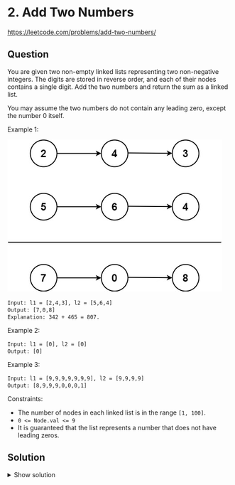 # 2. Add Two Numbers

https://leetcode.com/problems/add-two-numbers/

## Question

You are given two non-empty linked lists representing two non-negative integers. The digits are stored in reverse order, and each of their nodes contains a single digit. Add the two numbers and return the sum as a linked list.

You may assume the two numbers do not contain any leading zero, except the number 0 itself.

Example 1:

![Example 1](img.png)

```
Input: l1 = [2,4,3], l2 = [5,6,4]
Output: [7,0,8]
Explanation: 342 + 465 = 807.
```

Example 2:
```
Input: l1 = [0], l2 = [0]
Output: [0]
```

Example 3:
```
Input: l1 = [9,9,9,9,9,9,9], l2 = [9,9,9,9]
Output: [8,9,9,9,0,0,0,1]
```

Constraints:
* The number of nodes in each linked list is in the range `[1, 100]`.
* `0 <= Node.val <= 9`
* It is guaranteed that the list represents a number that does not have leading zeros.

## Solution

<details>
  <summary>Show solution</summary>

```python
from typing import Optional

from itertools import zip_longest

# Definition for singly-linked list.
class ListNode:
    def __init__(self, val=0, next=None):
        self.val = val
        self.next = next

    def __eq__(self, other):
        return self.val == other.val and self.next == other.next
    

def add_two_numbers(l1: Optional[ListNode], l2: Optional[ListNode]) -> Optional[ListNode]:
    l1l = []
    while True:
        l1l.append(l1.val)
        if l1.next is None:
            break
        else:
            l1 = l1.next

    l2l = []
    while True:
        l2l.append(l2.val)
        if l2.next is None:
            break
        else:
            l2 = l2.next

    lol = []
    lo_rest = 0
    for i, j in zip_longest(l1l, l2l, fillvalue=0):
        lo_val = i + j + lo_rest
        if lo_val >= 10:
            lo_val = lo_val - 10
            lo_rest = 1
        else:
            lo_rest = 0
        lol.append(lo_val)

    if lo_rest == 1:
        lol.append(1)

    lo_item = None
    for i, val in enumerate(lol[::-1]):
        lo_next = lo_item
        lo_item = ListNode(val=val, next=lo_next)

    return lo_item
```

</details>
